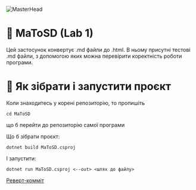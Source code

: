 ![MasterHead](https://upload.wikimedia.org/wikipedia/commons/2/20/Matrix_Digital_rain_banner.gif)

# 🏹 MaToSD (Lab 1)

Цей застосунок конвертує .md файли до .html. В ньому присутні тестові .md файли, з допомогою яких можна перевірити коректність роботи програми.

# 👷 Як зібрати і запустити проєкт

Коли знаходитесь у корені репозиторію, то пропишіть
```
cd MaToSD
```
що б перейти до репозиторію самої програми

Що б зібрати проєкт:

```
dotnet build MaToSD.csproj
```

І запустити:

```
dotnet run MaToSD.csproj <--out> <шлях до файлу>
```

[Реверт-комміт](https://github.com/DreammyOleksandr/MaToSD/commit/c70abab02834d7b62910b2b35013e86c25331db4)
